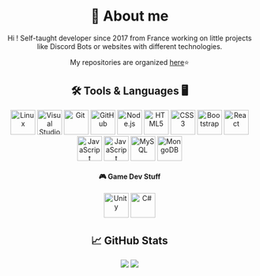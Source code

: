<div align="center">
  
  # 👀 About me

  Hi ! Self-taught developer since 2017 from France working on little projects like Discord Bots or websites with different technologies.
  
  My repositories are organized [here](https://github.com/SounaVR?tab=stars)⭐

  ## 🛠️ Tools & Languages 🖥️
  <img alt="Linux" width="50px" height="50px" src="https://cdn.jsdelivr.net/gh/devicons/devicon/icons/linux/linux-original.svg" />
  <img alt="Visual Studio" width="50px" height="50px" src="https://cdn.jsdelivr.net/gh/devicons/devicon/icons/visualstudio/visualstudio-plain.svg" />
  <img alt="Git" width="50px" height="50px" src="https://cdn.jsdelivr.net/gh/devicons/devicon/icons/git/git-plain-wordmark.svg" />
  <img alt="GitHub" width="50px" height="50px" src="https://media.discordapp.net/attachments/1004807827463884901/1213197944228941864/68747470733a2f2f63646e2e646973636f72646170702e636f6d2f6174746163686d656e74732f313131323834383936383238383833333639302f313139333230353833323131373134353737312f6769746875625f77686974652e706e673f65783d36356162646538372669733d363539393639383726686d3d3635393334616361383236363061356431373662383032316662306233366164653137623137313564333661386361323535653130323831306363316534626326.png?ex=65f499a2&is=65e224a2&hm=a46bc00a6cb9257317c59bf6774630c5b70bcf61186ff6a3684ccc918747b9e9&=&format=webp&quality=lossless" />
  <img alt="Node.js" width="50px" height="50px" src="https://cdn.jsdelivr.net/gh/devicons/devicon/icons/nodejs/nodejs-plain-wordmark.svg" />
  
  <img alt="HTML5" width="50px" height="50px" src="https://cdn.jsdelivr.net/gh/devicons/devicon/icons/html5/html5-original-wordmark.svg" />
  <img alt="CSS3" width="50px" height="50px" src="https://cdn.jsdelivr.net/gh/devicons/devicon/icons/css3/css3-original-wordmark.svg" />
  <img alt="Bootstrap" width="50px" height="50px" src="https://cdn.jsdelivr.net/gh/devicons/devicon/icons/bootstrap/bootstrap-original-wordmark.svg" />
  <img alt="React" width="50px" height="50px" src="https://cdn.jsdelivr.net/gh/devicons/devicon/icons/react/react-original-wordmark.svg" />
  <img alt="JavaScript" width="50px" height="50px" src="https://cdn.jsdelivr.net/gh/devicons/devicon/icons/javascript/javascript-original.svg" />
  <img alt="JavaScript" width="50px" height="50px" src="https://cdn.jsdelivr.net/gh/devicons/devicon/icons/python/python-original.svg" />
  
  <img alt="MySQL" width="50px" height="50px" src="https://cdn.jsdelivr.net/gh/devicons/devicon/icons/mysql/mysql-original-wordmark.svg" />
  <img alt="MongoDB" width="50px" height="50px" src="https://cdn.jsdelivr.net/gh/devicons/devicon/icons/mongodb/mongodb-original-wordmark.svg" />

  <h4> 🎮 Game Dev Stuff</h4>
  <img alt="Unity" width="50px" height="50px" src="https://media.discordapp.net/attachments/1004807827463884901/1213198003154849822/68747470733a2f2f63646e2e646973636f72646170702e636f6d2f6174746163686d656e74732f313131323834383936383238383833333639302f313139333230353833323632343634383236332f756e6974795f77686974652e706e673f65783d36356162646538372669733d363539393639383726686d3d3035353966316664396161363936373364653561616632333937353430333231353632653331346166316130356138623930313666373532303534313631333126.png?ex=65f499b0&is=65e224b0&hm=daf6e7b508f4f205cb108bd735ad23d6235ace2fb1f690a048fcaf5a7fdac1c6&=&format=webp&quality=lossless&width=498&height=512" />
  <img alt="C#" width="50px" height="50px" src="https://cdn.jsdelivr.net/gh/devicons/devicon/icons/csharp/csharp-original.svg" />

  <h2> 📈 GitHub Stats</h2>
  <img src="https://github-readme-stats.vercel.app/api?username=SounaVR&show_icons=true&theme=github_dark&hide=contribs,issues&count_private=true&hide_border=true" />
  <img src="https://github-readme-stats.vercel.app/api/top-langs/?username=SounaVR&layout=compact&langs_count=6&theme=github_dark&hide=lua,scss,roff&hide_border=true"/>
</div>
